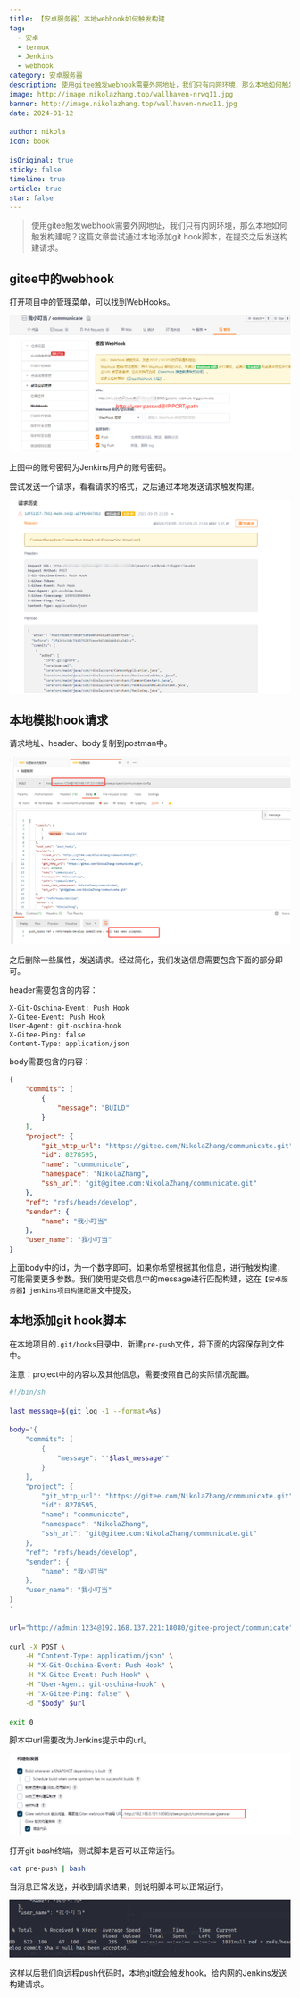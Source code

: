 ```yaml
---
title: 【安卓服务器】本地webhook如何触发构建
tag:
  - 安卓
  - termux
  - Jenkins
  - webhook
category: 安卓服务器
description: 使用gitee触发webhook需要外网地址，我们只有内网环境，那么本地如何触发构建呢？
image: http://image.nikolazhang.top/wallhaven-nrwq11.jpg
banner: http://image.nikolazhang.top/wallhaven-nrwq11.jpg
date: 2024-01-12

author: nikola
icon: book

isOriginal: true
sticky: false
timeline: true
article: true
star: false
---
```


> 使用gitee触发webhook需要外网地址，我们只有内网环境，那么本地如何触发构建呢？这篇文章尝试通过本地添加git hook脚本，在提交之后发送构建请求。

## gitee中的webhook

打开项目中的管理菜单，可以找到WebHooks。

![Alt text](images/image-2.png)

上图中的账号密码为Jenkins用户的账号密码。

尝试发送一个请求，看看请求的格式，之后通过本地发送请求触发构建。

![Alt text](images/image-3.png)

## 本地模拟hook请求

请求地址、header、body复制到postman中。

![Alt text](images/image-4.png)

之后删除一些属性，发送请求。经过简化，我们发送信息需要包含下面的部分即可。

header需要包含的内容：

```shell
X-Git-Oschina-Event: Push Hook
X-Gitee-Event: Push Hook
User-Agent: git-oschina-hook
X-Gitee-Ping: false
Content-Type: application/json
```

body需要包含的内容：

```json
{
    "commits": [
        {
            "message": "BUILD"
        }
    ],
    "project": {
        "git_http_url": "https://gitee.com/NikolaZhang/communicate.git",
        "id": 8278595,
        "name": "communicate",
        "namespace": "NikolaZhang",
        "ssh_url": "git@gitee.com:NikolaZhang/communicate.git"
    },
    "ref": "refs/heads/develop",
    "sender": {
        "name": "我小叮当"
    },
    "user_name": "我小叮当"
}

```

上面body中的id，为一个数字即可。如果你希望根据其他信息，进行触发构建，可能需要更多参数。我们使用提交信息中的message进行匹配构建，这在`【安卓服务器】jenkins项目构建配置`文中提及。

## 本地添加git hook脚本

在本地项目的`.git/hooks`目录中，新建`pre-push`文件，将下面的内容保存到文件中。

注意：project中的内容以及其他信息，需要按照自己的实际情况配置。

```bash
#!/bin/sh

last_message=$(git log -1 --format=%s) 

body='{
    "commits": [
        {
            "message": "'$last_message'"
        }
    ],
    "project": {
        "git_http_url": "https://gitee.com/NikolaZhang/communicate.git",
        "id": 8278595,
        "name": "communicate",
        "namespace": "NikolaZhang",
        "ssh_url": "git@gitee.com:NikolaZhang/communicate.git"
    },
    "ref": "refs/heads/develop",
    "sender": {
        "name": "我小叮当"
    },
    "user_name": "我小叮当"
}
'

url="http://admin:1234@192.168.137.221:18080/gitee-project/communicate"

curl -X POST \
    -H "Content-Type: application/json" \
    -H "X-Git-Oschina-Event: Push Hook" \
    -H "X-Gitee-Event: Push Hook" \
    -H "User-Agent: git-oschina-hook" \
    -H "X-Gitee-Ping: false" \
    -d "$body" $url

exit 0

```

脚本中url需要改为Jenkins提示中的url。

![Alt text](images/image-11.png)

打开git bash终端，测试脚本是否可以正常运行。

```bash
cat pre-push | bash
```

当消息正常发送，并收到请求结果，则说明脚本可以正常运行。

![Alt text](images/image-10.png)

这样以后我们向远程push代码时，本地git就会触发hook，给内网的Jenkins发送构建请求。

